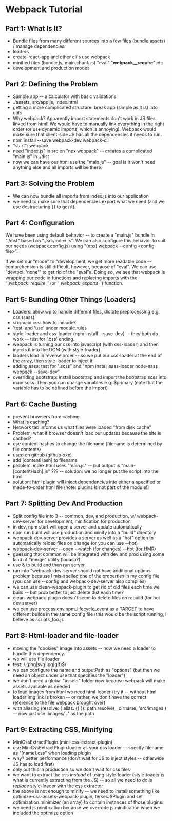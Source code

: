 # Webpack Tutorial 
## Part 1: What Is It?
* Bundle files from many different sources into a few files (bundle assets) / manage dependencies.
* loaders
* create-react-app and other cli's use webpack
* minified files (bundle.js, main.chunk.js) "eval" "__webpack__require__" etc.
* development and production modes
## Part 2: Defining the Problem
* Sample app -- a calculator with basic validations
* ./assets, src/app.js, index.html 
* getting a more complicated structure: break app (simple as it is) into utils
* Why webpack?  Apparently import statements don't work in JS files linked from html!  We would have to manually link everything in the right order (or use dynamic imports, which is annoying). Webpack would make sure that client-side JS has all the dependencies it needs to run.
* npm install --save webpack-dev webpack-cli
* "start": webpack
* need "index.js" in src on "npx webpack" -- creates a complicated "main.js" in ./dist
* now we can have our html use the "main.js" -- goal is it won't need anything else and all imports will be there.
## Part 3: Solving the Problem
* We can now bundle all imports from index.js into our application
* we need to make sure that dependencies export what we need (and we use destructuring {} to get it).
## Part 4: Configuration
We have been using default behavior -- to create a "main.js" bundle in "./dist" based on "./src/index.js".  We can also configure this behavior to suit our needs (webpack.config.js) using "(npx) webpack --config \<config file>".  

If we set our "mode" to "development, we get more readable code -- comprehension is still difficult, however, because of "eval".  We can use "devtool: 'none'" to get rid of the "eval"s. Doing so, we see that webpack is wrapping our code in functions and replacing imports with the '\__webpack_require__' (or '\__webpack_exports__') function.
## Part 5: Bundling Other Things (Loaders)
* Loaders: allow wp to handle different files, dictate preprocessing e.g. css (sass)
* src/main.css: how to include?
* 'test' and 'use' under module.rules
* style-loader and css-loader (npm install --save-dev) -- they both do work -- test for '.css' ending.
* webpack is turning our css into javascript (with css-loader) and then injects it into the DOM (with style-loader)
* laoders load in reverse order -- so we put our css-loader at the end of the array, then style-loader to inject it
* adding sass: test for ".scss" and "npm install sass-loader node-sass webpack --save-dev"
* overriding bootstrap: install bootstrap and import the bootstrap scss into main.scss. Then you can change variables e.g. $primary (note that the variable has to be defined before the import)
## Part 6: Cache Busting
* prevent browsers from caching 
* What is caching?
* Network tab informs us what files were loaded "from disk cache"
* Problem: what if browser doesn't load our updates because the site is cached? 
* use content hashes to change the filename (filename is determined by file contents)
* used on github (github-xxx)
* add [contentHash] to filename
* problem: index.html uses "main.js" -- but output is "main-[contentHash].js" ??? -- solution: we no longer put the script into the html
* solution: html plugin will inject dependencies into either a specified or made-to-order html file (note: plugins is not part of the module!)
## Part 7: Splitting Dev And Production
* Split config file into 3 -- common, dev, and production, w/ webpack-dev-server for development,  minification for production
* in dev, npm start will open a server and update automatically
* npm run build will use production and minify into a "build" directory
* webpack-dev-server provides a server as well as a "hot" option to automatically reload files on change (or you can use --hot)
* webpack-dev-server --open --watch (for changes) --hot (for HMR)
* guessing that common will be integrated with dev and prod using some kind of "merge" utility (lodash?)
* use & to build and then run server
* ran into "webpack-dev-server should not have additional options problem because I mis-spelled one of the properties in my config file (you can use --config and webpack-dev-server also compiles)
* we can use clean-webpack-plugin to get rid of old files each time we build -- but prob better to just delete dist each time?
* clean-webpack-plugin doesn't seem to delete files on rebuild (for hot dev server)
* we can use process.env.npm_lifecycle_event as a TARGET to have different builds in the same config file (this would be the script running, I believe as scripts_foo.js
## Part 8: Html-loader and file-loader
* moving the "cookies" image into assets -- now we need a loader to handle this dependency.
* we will use file-loader
* test: /\.(png|svg|jpg|gif)$/
* we can configure the name and outputPath as "options" (but then we need an object under use that specifies the "loader")
* we don't need a global "assets" folder now because webpack will make assets available as needed
* to load images from html we need html-loader (try it -- without html loader img link is broken -- or rather, we don't have the correct reference to the file webpack brought over)
* with aliasing (resolve: { alias: {} }): path.resolve(__dirname, 'src/images') -- now just use 'images/...' as the path
## Part 9: Extracting CSS, Minifying
* MiniCssExtractPlugin (mini-css-extract-plugin)
* use MiniCssExtractPlugin.loader as your css loader -- specify filename as "[name].css" when loading plugin
* why? better performance (don't wait for JS to inject styles -- otherwise JS has to load first)
* only put this in production so we don't wait for css files
* we want to extract the css *instead* of using style-loader (style-loader is what is currently extracting from the JS) -- so all we need to do is *replace* style-loader with the css extractor
* the above is not enough to minify -- we need to install something like optimize-css-assets-webpack-plugin, terserJSPlugin and set optimization.minimizer (an array) to contain instances of those plugins.
* we need js minification because we overrode js minification when we included the optimize option